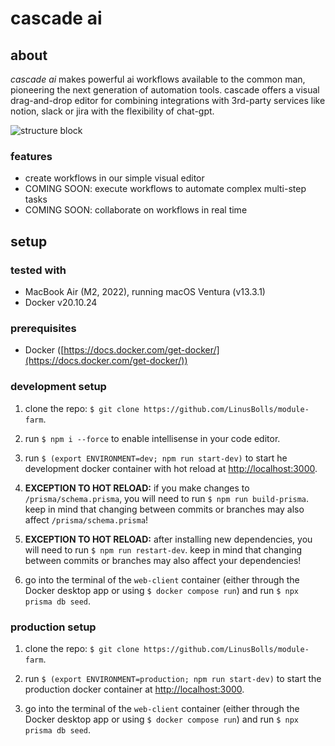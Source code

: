 # cascade ai

## about
*cascade ai* makes powerful ai workflows available to the common man, pioneering the next generation of automation tools.
cascade offers a visual drag-and-drop editor for combining integrations with 3rd-party services like notion, slack or jira with the flexibility of chat-gpt.

![structure block](https://static.wikia.nocookie.net/minecraft_gamepedia/images/0/05/Structure_Block_JE2_BE1.png/revision/latest?cb=20200317230650)

### features
- create workflows in our simple visual editor
- COMING SOON: execute workflows to automate complex multi-step tasks
- COMING SOON: collaborate on workflows in real time

## setup

### tested with
- MacBook Air (M2, 2022), running macOS Ventura (v13.3.1)
- Docker v20.10.24

### prerequisites
- Docker ([https://docs.docker.com/get-docker/](https://docs.docker.com/get-docker/))

### development setup

1. clone the repo: `$ git clone https://github.com/LinusBolls/module-farm`.

2. run `$ npm i --force` to enable intellisense in your code editor.

3. run `$ (export ENVIRONMENT=dev; npm run start-dev)` to start he development docker container with hot reload at [http://localhost:3000](http://localhost:3000).

4. **EXCEPTION TO HOT RELOAD:** if you make changes to `/prisma/schema.prisma`, you will need to run `$ npm run build-prisma`. keep in mind that changing between commits or branches may also affect `/prisma/schema.prisma`!

5. **EXCEPTION TO HOT RELOAD:** after installing new dependencies, you will need to run `$ npm run restart-dev`. keep in mind that changing between commits or branches may also affect your dependencies!

6. go into the terminal of the `web-client` container (either through the Docker desktop app or using `$ docker compose run`) and run `$ npx prisma db seed`.

### production setup

1. clone the repo: `$ git clone https://github.com/LinusBolls/module-farm`.

2. run `$ (export ENVIRONMENT=production; npm run start-dev)` to start the production docker container at [http://localhost:3000](http://localhost:3000).

3. go into the terminal of the `web-client` container (either through the Docker desktop app or using `$ docker compose run`) and run `$ npx prisma db seed`.